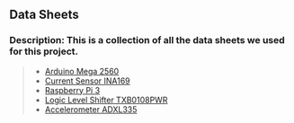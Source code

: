 ## Data Sheets

### Description: This is a collection of all the data sheets we used for this project. 

> * [Arduino Mega 2560](https://github.com/cardboardcode/dancedance/blob/master/resources/docs/Arduino_Mega1280%20Data_Sheet.pdf)
> * [Current Sensor INA169](https://github.com/cardboardcode/dancedance/blob/master/resources/docs/INA169_CURRENT_SENSOR.pdf)
> * [Raspberry Pi 3](https://github.com/cardboardcode/dancedance/blob/master/resources/docs/RPI-CM-DATASHEET-V1_0.pdf)
> * [Logic Level Shifter TXB0108PWR](https://github.com/cardboardcode/dancedance/blob/master/resources/docs/TXB0108PWR_LEVEL_SHIFTER.pdf)
> * [Accelerometer ADXL335](https://github.com/cardboardcode/dancedance/blob/master/resources/docs/ACCELEROMETER_ADXL335_DATASHEET.pdf)
